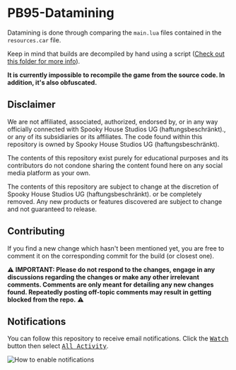 # PB95-Datamining 
Datamining is done through comparing the `main.lua` files contained in the `resources.car` file.

Keep in mind that builds are decompiled by hand using a script ([Check out this folder for more info](https://github.com/Progressbar-Discord-Server/PB95-Datamining/tree/main/decompiling)).

**It is currently impossible to recompile the game from the source code. In addition, it's also obfuscated.**

## Disclaimer

We are not affiliated, associated, authorized, endorsed by, or in any way officially connected with Spooky House Studios UG (haftungsbeschränkt)., or any of its subsidiaries or its affiliates. The code found within this repository is owned by Spooky House Studios UG (haftungsbeschränkt).

The contents of this repository exist purely for educational purposes and its contributors do not condone sharing the content found here on any social media platform as your own.

The contents of this repository are subject to change at the discretion of Spooky House Studios UG (haftungsbeschränkt). or be completely removed. Any new products or features discovered are subject to change and not guaranteed to release.

## Contributing

If you find a new change which hasn't been mentioned yet, you are free to comment it on the corresponding commit for the build (or closest one).

:warning: **IMPORTANT: Please do not respond to the changes, engage in any discussions regarding the changes or make any other irrelevant comments. Comments are only meant for detailing any new changes found. Repeatedly posting off-topic comments may result in getting blocked from the repo.** :warning:

## Notifications
You can follow this repository to receive email notifications. Click the <kbd>[Watch](https://www.youtube.com/watch?v=GEiI0mvEsXg)</kbd> button then select <kbd>[All Activity](https://youtu.be/ZzHR_CoxVRo)</kbd>.

![How to enable notifications](https://user-images.githubusercontent.com/18150845/114609160-c6dbee00-9c9e-11eb-8750-3ae18e041668.png "How to enable notifications")
